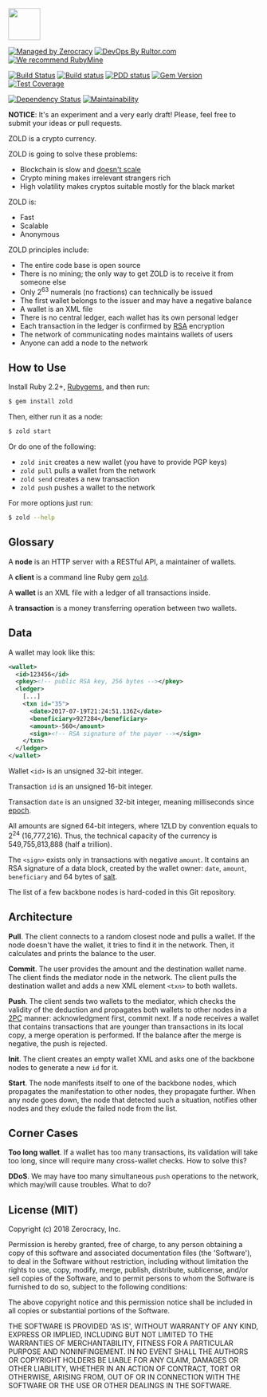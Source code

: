 <img src="http://www.zold.io/logo.svg" width="64px" height="64px"/>

[![Managed by Zerocracy](http://www.0crat.com/badge/C91QJT4CF.svg)](http://www.0crat.com/p/C91QJT4CF)
[![DevOps By Rultor.com](http://www.rultor.com/b/yegor256/Zold)](http://www.rultor.com/p/yegor256/Zold)
[![We recommend RubyMine](http://img.teamed.io/rubymine-recommend.svg)](https://www.jetbrains.com/ruby/)

[![Build Status](https://travis-ci.org/zerocracy/zold.svg)](https://travis-ci.org/zerocracy/zold)
[![Build status](https://ci.appveyor.com/api/projects/status/orvfo2qgmd1d7a2i?svg=true)](https://ci.appveyor.com/project/zerocracy/zold)
[![PDD status](http://www.0pdd.com/svg?name=zerocracy/zold)](http://www.0pdd.com/p?name=zerocracy/zold)
[![Gem Version](https://badge.fury.io/rb/zold.svg)](http://badge.fury.io/rb/zold)
[![Test Coverage](https://img.shields.io/codecov/c/github/zerocracy/zold.svg)](https://codecov.io/github/zerocracy/zold?branch=master)

[![Dependency Status](https://gemnasium.com/zerocracy/zold.svg)](https://gemnasium.com/zerocracy/zold)
[![Maintainability](https://api.codeclimate.com/v1/badges/7489c1d2bacde40ffc09/maintainability)](https://codeclimate.com/github/zerocracy/zold/maintainability)

**NOTICE**: It's an experiment and a very early draft! Please, feel free to
submit your ideas or pull requests.

ZOLD is a crypto currency.

ZOLD is going to solve these problems:

  * Blockchain is slow and [doesn't scale](https://en.wikipedia.org/wiki/Bitcoin_scalability_problem)
  * Crypto mining makes irrelevant strangers rich
  * High volatility makes cryptos suitable mostly for the black market

ZOLD is:

  * Fast
  * Scalable
  * Anonymous

ZOLD principles include:

  * The entire code base is open source
  * There is no mining; the only way to get ZOLD is to receive it from someone else
  * Only 2<sup>63</sup> numerals (no fractions) can technically be issued
  * The first wallet belongs to the issuer and may have a negative balance
  * A wallet is an XML file
  * There is no central ledger, each wallet has its own personal ledger
  * Each transaction in the ledger is confirmed by [RSA](https://simple.wikipedia.org/wiki/RSA_%28algorithm%29) encryption
  * The network of communicating nodes maintains wallets of users
  * Anyone can add a node to the network

## How to Use

Install Ruby 2.2+, [Rubygems](https://rubygems.org/pages/download), and then run:

```bash
$ gem install zold
```

Then, either run it as a node:

```bash
$ zold start
```

Or do one of the following:

  * `zold init` creates a new wallet (you have to provide PGP keys)
  * `zold pull` pulls a wallet from the network
  * `zold send` creates a new transaction
  * `zold push` pushes a wallet to the network

For more options just run:

```bash
$ zold --help
```

## Glossary

A **node** is an HTTP server with a RESTful API, a maintainer of wallets.

A **client** is a command line Ruby gem [`zold`](https://rubygems.org/gems/zold).

A **wallet** is an XML file with a ledger of all transactions inside.

A **transaction** is a money transferring operation between two wallets.

## Data

A wallet may look like this:

```xml
<wallet>
  <id>123456</id>
  <pkey><!-- public RSA key, 256 bytes --></pkey>
  <ledger>
    [...]
    <txn id="35">
      <date>2017-07-19T21:24:51.136Z</date>
      <beneficiary>927284</beneficiary>
      <amount>-560</amount>
      <sign><!-- RSA signature of the payer --></sign>
    </txn>
  </ledger>
</wallet>
```

Wallet `<id>` is an unsigned 32-bit integer.

Transaction `id` is an unsigned 16-bit integer.

Transaction `date` is an unsigned 32-bit integer, meaning
milliseconds since
[epoch](https://en.wikipedia.org/wiki/Epoch_%28reference_date%29).

All amounts are signed 64-bit integers, where 1ZLD by convention equals to
2<sup>24</sup> (16,777,216). Thus, the technical capacity
of the currency is 549,755,813,888 (half a trillion).

The `<sign>` exists only in transactions with negative `amount`.
It contains an RSA signature of a data block, created by the wallet owner:
`date`, `amount`, `beneficiary` and
64 bytes of [salt](https://en.wikipedia.org/wiki/Salt_%28cryptography%29).

The list of a few backbone nodes is hard-coded in this Git repository.

## Architecture

**Pull**.
The client connects to a random closest node and pulls a wallet. If the node
doesn't have the wallet, it tries to find it in the network.
Then, it calculates and prints the balance to the user.

**Commit**.
The user provides the amount and the destination wallet name. The client
finds the mediator node in the network. The client
pulls the destination wallet and adds
a new XML element `<txn>` to both wallets.

**Push**.
The client sends two wallets to the mediator, which checks
the validity of the deduction and propagates
both wallets to other nodes in a [2PC](https://en.wikipedia.org/wiki/Two-phase_commit_protocol)
manner: acknowledgment first, commit next.
If a node receives a wallet that contains transactions that are younger
than transactions in its local copy, a merge operation is
performed. If the balance after the merge is negative, the push is rejected.

**Init**.
The client creates an empty wallet XML and asks one of the backbone
nodes to generate a new `id` for it.

**Start**.
The node manifests itself to one of the backbone nodes, which
propagates the manifestation to other nodes, they propagate further.
When any node goes down, the node that detected such a situation,
notifies other nodes and they exlude the failed node from the list.

## Corner Cases

**Too long wallet**.
If a wallet has too many transactions, its validation will take too long, since
will require many cross-wallet checks. How to solve this?

**DDoS**.
We may have too many simultaneous `push` operations to the network,
which may/will cause troubles. What to do?

## License (MIT)

Copyright (c) 2018 Zerocracy, Inc.

Permission is hereby granted, free of charge, to any person obtaining a copy
of this software and associated documentation files (the 'Software'), to deal
in the Software without restriction, including without limitation the rights
to use, copy, modify, merge, publish, distribute, sublicense, and/or sell
copies of the Software, and to permit persons to whom the Software is
furnished to do so, subject to the following conditions:

The above copyright notice and this permission notice shall be included in all
copies or substantial portions of the Software.

THE SOFTWARE IS PROVIDED 'AS IS', WITHOUT WARRANTY OF ANY KIND, EXPRESS OR
IMPLIED, INCLUDING BUT NOT LIMITED TO THE WARRANTIES OF MERCHANTABILITY,
FITNESS FOR A PARTICULAR PURPOSE AND NONINFINGEMENT. IN NO EVENT SHALL THE
AUTHORS OR COPYRIGHT HOLDERS BE LIABLE FOR ANY CLAIM, DAMAGES OR OTHER
LIABILITY, WHETHER IN AN ACTION OF CONTRACT, TORT OR OTHERWISE, ARISING FROM,
OUT OF OR IN CONNECTION WITH THE SOFTWARE OR THE USE OR OTHER DEALINGS IN THE
SOFTWARE.

